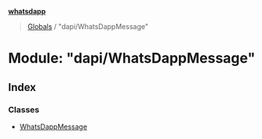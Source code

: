 **[whatsdapp](../README.md)**

> [Globals](../globals.md) / "dapi/WhatsDappMessage"

# Module: "dapi/WhatsDappMessage"

## Index

### Classes

* [WhatsDappMessage](../classes/_dapi_whatsdappmessage_.whatsdappmessage.md)
